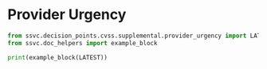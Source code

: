 # Provider Urgency

```python exec="true" idprefix=""
from ssvc.decision_points.cvss.supplemental.provider_urgency import LATEST
from ssvc.doc_helpers import example_block

print(example_block(LATEST))
```

